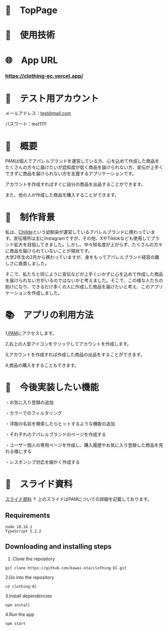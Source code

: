 # 🌅　TopPage

# 🔧　使用技術

# 🌐　App URL
### **https://clothing-ec.vercel.app/**

# 👭　テスト用アカウント
メールアドレス：test@mail.com

パスワード：test1111

# 🌊　概要
PAMは個人でアパレルブランドを運営している方、心を込めて作成した商品をたくさんの方々に届けたいが認知度が低く商品を届けられない方、宣伝が上手くできずに商品を届けられない方を支援するアプリケーションです。

アカウントを作成すればすぐに自分の商品を出品することができます。

また、他の人が作成した商品を購入することができます。

# 🐶　制作背景
私は、<a href="https://chillde.com/">Chillde</a>という幼馴染が運営しているアパレルブランドに携わっています。宣伝場所は主にInstagramですが、その他、XやTiktokなども使用してブランド拡大を目指してきました。しかし、中々知名度が上がらず、たくさんの方々に商品を届けられていないことが現状です。<br/>
大学2年生の2月から携わっていますが、身をもってアパレルブランド経営の難しさに直面しました。

そこで、私たちと同じように宣伝などが上手くいかずに心を込めて作成した商品を届けられない方がいるのではないかと考えました。そこで、この様な人たちの助けになり、できるだけ多くの人に作成した商品を届けたいと考え、このアプリケーションを作成しました。



# 📚　アプリの利用方法
1,<a href="https://clothing-ec.vercel.app/">PAM</a>にアクセスします。

2,右上の人型アイコンをクリックしてアカウントを作成します。

3,アカウントを作成すれば作成した商品の出品をすることができます。

4,商品の購入をすることもできます。

# 🔨　今後実装したい機能
・お気に入り登録の追加

・カラーでのフィルタリング

・洋服の名前を検索したらヒットするような機能の追加

・それぞれのアパレルブランドのページを作成する

・ユーザー個人の専用ページを作成し、購入履歴やお気に入り登録した商品を見れる様にする

・レスポンシブ対応を細かく作成する

# 📝　スライド資料
<a href="https://docs.google.com/presentation/d/13DuybtLy9CJ3OvjskLzq8xLhCuuxpw_7-YHbmfiaUPI/edit?usp=sharing">スライド資料</a>
↑
上のスライドはPAMについての詳細を記載しております。

## Requirements

```
node 18.16.1
TypeScript 5.2.2
```
## Downloading and installing steps
1. Clone the repository

```
git clone https://github.com/kawai-ota/clothing-EC.git
```
2.Go into the repository
```
cd clothing-EC
```

3.Install dependencies
```
npm install
```

4.Run the app

```
npm start
